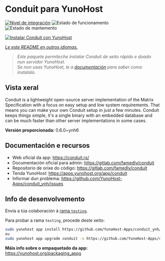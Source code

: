 <!--
NOTA: Este README foi creado automáticamente por <https://github.com/YunoHost/apps/tree/master/tools/readme_generator>
NON debe editarse manualmente.
-->

# Conduit para YunoHost

[![Nivel de integración](https://dash.yunohost.org/integration/conduit.svg)](https://dash.yunohost.org/appci/app/conduit) ![Estado de funcionamento](https://ci-apps.yunohost.org/ci/badges/conduit.status.svg) ![Estado de mantemento](https://ci-apps.yunohost.org/ci/badges/conduit.maintain.svg)

[![Instalar Conduit con YunoHost](https://install-app.yunohost.org/install-with-yunohost.svg)](https://install-app.yunohost.org/?app=conduit)

*[Le este README en outros idiomas.](./ALL_README.md)*

> *Este paquete permíteche instalar Conduit de xeito rápido e doado nun servidor YunoHost.*  
> *Se non usas YunoHost, le a [documentación](https://yunohost.org/install) para saber como instalalo.*

## Vista xeral

Conduit is a lightweight open-source server implementation of the Matrix Specification with a focus on easy setup and low system requirements. That means you can make your own Conduit setup in just a few minutes.
Conduit keeps things simple, it's a single binary with an embedded database and can be much faster than other server implementations in some cases.

**Versión proporcionada:** 0.6.0~ynh6
## Documentación e recursos

- Web oficial da app: <https://conduit.rs/>
- Documentación oficial para admin: <https://gitlab.com/famedly/conduit>
- Repositorio de orixe do código: <https://gitlab.com/famedly/conduit>
- Tenda YunoHost: <https://apps.yunohost.org/app/conduit>
- Informar dun problema: <https://github.com/YunoHost-Apps/conduit_ynh/issues>

## Info de desenvolvemento

Envía a túa colaboración á [rama `testing`](https://github.com/YunoHost-Apps/conduit_ynh/tree/testing).

Para probar a rama `testing`, procede deste xeito:

```bash
sudo yunohost app install https://github.com/YunoHost-Apps/conduit_ynh/tree/testing --debug
ou
sudo yunohost app upgrade conduit -u https://github.com/YunoHost-Apps/conduit_ynh/tree/testing --debug
```

**Máis info sobre o empaquetado da app:** <https://yunohost.org/packaging_apps>
